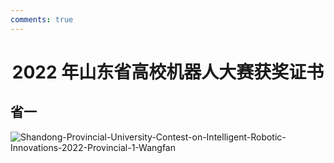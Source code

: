 ```yaml
---
comments: true
---
```


# <center>2022 年山东省高校机器人大赛获奖证书</center>  

## 省一

![Shandong-Provincial-University-Contest-on-Intelligent-Robotic-Innovations-2022-Provincial-1-Wangfan](https://cdn.jsdelivr.net/gh/SDNURoboticsAILab/ImageBed@master/img/awards/Shandong-Provincial-University-Contest-on-Intelligent-Robotic-Innovations-2022-Provincial-1-Wangfan.jpg)
